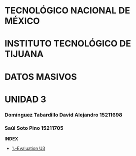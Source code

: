 # TECNOLÓGICO NACIONAL DE MÉXICO
# INSTITUTO TECNOLÓGICO DE TIJUANA
# DATOS MASIVOS
# UNIDAD 3
### Domínguez Tabardillo David Alejandro 15211698
### Saúl Soto Pino 15211705

**INDEX**

* [1.-Evaluation U3](/Evaluaciones/README.md)
